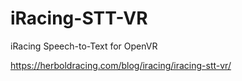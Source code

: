 # iRacing-STT-VR
 iRacing Speech-to-Text for OpenVR

 https://herboldracing.com/blog/iracing/iracing-stt-vr/
